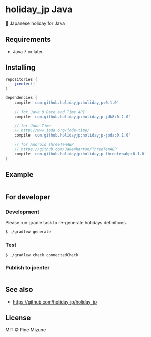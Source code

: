 # holiday_jp Java

:crossed_flags: Japanese holiday for Java

## Requirements

- Java 7 or later

## Installing

```groovy
repositories {
    jcenter()
}

dependencies {
    compile 'com.github.holidayjp:holidayjp:0.1.0'
    
    // for Java 8 Date and Time API
    compile 'com.github.holidayjp:holidayjp-jdk8:0.1.0'

    // for Joda-Time
    // http://www.joda.org/joda-time/
    compile 'com.github.holidayjp:holidayjp-joda:0.1.0'

    // for Android ThreeTenABP
    // https://github.com/JakeWharton/ThreeTenABP
    compile 'com.github.holidayjp:holidayjp-threetenabp:0.1.0'
}
```

## Example

```swift
```

## For developer
### Development
Please run gradle task to re-generate holidays definitions.

```
$ ./gradlew generate
```

### Test

```
$ ./gradlew check connectedCheck
```

### Publish to jcenter

```
```

## See also
- https://github.com/holiday-jp/holiday_jp

## License
MIT &copy; Pine Mizune
